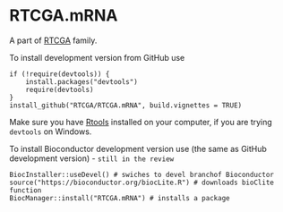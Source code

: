 # RTCGA.mRNA

A part of [RTCGA](https://github.com/RTCGA) family.

To install development version from GitHub use

````{R}
if (!require(devtools)) {
    install.packages("devtools")
    require(devtools)
}
install_github("RTCGA/RTCGA.mRNA", build.vignettes = TRUE)
````

Make sure you have [Rtools](https://cran.r-project.org/bin/windows/Rtools/) installed on your computer, if you are trying `devtools` on Windows.

To install Bioconductor development version use (the same as GitHub development version) - `still in the review`

````{R}
BiocInstaller::useDevel() # swiches to devel branchof Bioconductor
source("https://bioconductor.org/biocLite.R") # downloads bioClite function
BiocManager::install("RTCGA.mRNA") # installs a package
````

